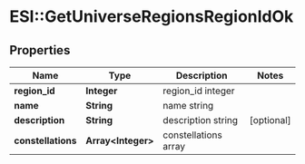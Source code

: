 # ESI::GetUniverseRegionsRegionIdOk

## Properties
Name | Type | Description | Notes
------------ | ------------- | ------------- | -------------
**region_id** | **Integer** | region_id integer | 
**name** | **String** | name string | 
**description** | **String** | description string | [optional] 
**constellations** | **Array&lt;Integer&gt;** | constellations array | 


